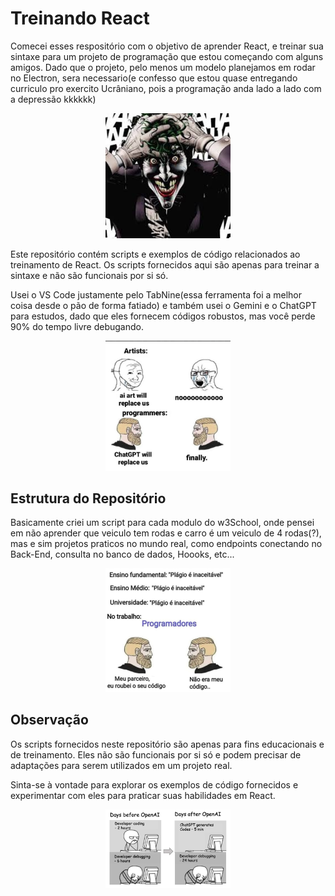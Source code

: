 # Treinando React

Comecei esses respositório com o objetivo de aprender React, e treinar sua sintaxe para um projeto de programação que estou começando com alguns amigos. Dado que o projeto, pelo menos um modelo planejamos em rodar no Electron, sera necessario(e confesso que estou quase entregando curriculo pro exercito Ucrâniano, pois a programação anda lado a lado com a depressão kkkkkk)
<div align="center">
  <img src="./.readmeAssets/1.jpeg" width="200" alt="Estou sentindo coringações">
</div>

Este repositório contém scripts e exemplos de código relacionados ao treinamento de React. Os scripts fornecidos aqui são apenas para treinar a sintaxe e não são funcionais por si só. 

Usei o VS Code justamente pelo TabNine(essa ferramenta foi a melhor coisa desde o pão de forma fatiado) e também usei o Gemini e o ChatGPT para estudos, dado que eles fornecem códigos robustos, mas você perde 90% do tempo livre debugando.
<div align="center">
  <img src="./.readmeAssets/2.jpeg" width="200" alt="Amassa o pão diabo que estou com fome">
</div>

## Estrutura do Repositório

Basicamente criei um script para cada modulo do w3School, onde pensei em não aprender que veiculo tem rodas e carro é um veiculo de 4 rodas(?), mas e sim projetos praticos no mundo real, como endpoints conectando no Back-End, consulta no banco de dados, Hoooks, etc...
<div align="center">
  <img src="./.readmeAssets/3.jpeg" width="200" alt="Amassa o pão diabo que estou com fome">
</div>

## Observação

Os scripts fornecidos neste repositório são apenas para fins educacionais e de treinamento. Eles não são funcionais por si só e podem precisar de adaptações para serem utilizados em um projeto real.

Sinta-se à vontade para explorar os exemplos de código fornecidos e experimentar com eles para praticar suas habilidades em React.
<div align="center">
  <img src="./.readmeAssets/4.jpeg" width="200" alt="Amassa o pão diabo que estou com fome">
</div>
